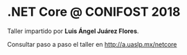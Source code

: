 # .NET Core @ CONIFOST 2018

Taller impartido por **Luis Ángel Juárez Flores**.

Consultar paso a paso el taller en http://a.uaslp.mx/netcore
